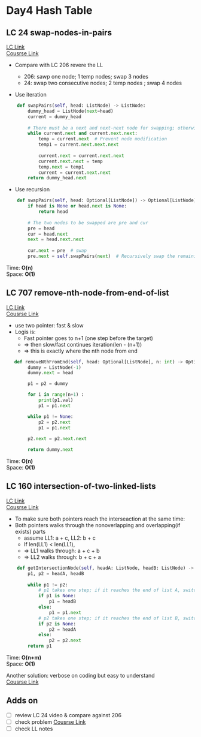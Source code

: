 # Day4 Hash Table

## LC 24 swap-nodes-in-pairs
[LC Link](https://leetcode.com/problems/swap-nodes-in-pairs/description/)   
[Cousrse Link](https://programmercarl.com/0024.%E4%B8%A4%E4%B8%A4%E4%BA%A4%E6%8D%A2%E9%93%BE%E8%A1%A8%E4%B8%AD%E7%9A%84%E8%8A%82%E7%82%B9.html)

- Compare with LC 206 revere the LL
    - 206: sawp one node; 1 temp nodes; swap 3 nodes
    - 24: swap two consecutive nodes; 2 temp nodes ; swap 4 nodes


- Use iteration
```python
    def swapPairs(self, head: ListNode) -> ListNode:
        dummy_head = ListNode(next=head)
        current = dummy_head
        
        # There must be a next and next-next node for swapping; otherwise, the swapping is complete.
        while current.next and current.next.next:
            temp = current.next  # Prevent node modification
            temp1 = current.next.next.next
            
            current.next = current.next.next
            current.next.next = temp
            temp.next = temp1
            current = current.next.next
        return dummy_head.next

```

- Use recursion 
```python
    def swapPairs(self, head: Optional[ListNode]) -> Optional[ListNode]:
        if head is None or head.next is None:
            return head
    
        # The two nodes to be swapped are pre and cur
        pre = head
        cur = head.next
        next = head.next.next
        
        cur.next = pre  # swap
        pre.next = self.swapPairs(next)  # Recursively swap the remaining list starting from next

```
Time: **O(n)**   
Space: **O(1)**


## LC 707 remove-nth-node-from-end-of-list
[LC Link](https://leetcode.com/problems/remove-nth-node-from-end-of-list/description/)   
[Cousrse Link](https://programmercarl.com/0019.%E5%88%A0%E9%99%A4%E9%93%BE%E8%A1%A8%E7%9A%84%E5%80%92%E6%95%B0%E7%AC%ACN%E4%B8%AA%E8%8A%82%E7%82%B9.html#%E7%AE%97%E6%B3%95%E5%85%AC%E5%BC%80%E8%AF%BE)  
- use two pointer: fast & slow
- Logis is:
    - Fast pointer goes to n+1 (one step before the target)
    - => then slow/fast continues iteration(len - (n+1))
    - => this is exactly where the nth node from end

```python
   def removeNthFromEnd(self, head: Optional[ListNode], n: int) -> Optional[ListNode]:        
        dummy = ListNode(-1)
        dummy.next = head

        p1 = p2 = dummy

        for i in range(n+1) :
            print(p1.val)
            p1 = p1.next

        while p1 != None:
            p2 = p2.next
            p1 = p1.next
        
        p2.next = p2.next.next

        return dummy.next
```
Time: **O(n)**   
Space: **O(1)**


## LC 160 intersection-of-two-linked-lists
[LC Link](https://leetcode.com/problems/intersection-of-two-linked-lists/description/)   
[Cousrse Link](https://labuladong.online/algo/essential-technique/linked-list-skills-summary/)  

- To make sure both pointers reach the interseaction at the same time:
- Both pointers walks through the nonoverlapping and overlapping(if exists) parts
    - assume LL1: a + c,  LL2: b + c
    - If len(LL1) < len(LL1),
    - => LL1 walks through: a + c + b
    - => LL2 walks through: b + c + a
```python
    def getIntersectionNode(self, headA: ListNode, headB: ListNode) -> ListNode:
        p1, p2 = headA, headB
    
        while p1 != p2:
            # p1 takes one step; if it reaches the end of list A, switch to list B
            if p1 is None:
                p1 = headB
            else:
                p1 = p1.next
            # p2 takes one step; if it reaches the end of list B, switch to list A
            if p2 is None:
                p2 = headA
            else:
                p2 = p2.next
        return p1

```
Time: **O(n+m)**   
Space: **O(1)**

Another solution: verbose on coding but easy to understand   
[Cousrse Link](https://programmercarl.com/%E9%9D%A2%E8%AF%95%E9%A2%9802.07.%E9%93%BE%E8%A1%A8%E7%9B%B8%E4%BA%A4.html#%E5%85%B6%E4%BB%96%E8%AF%AD%E8%A8%80%E7%89%88%E6%9C%AC)  


## Adds on
- [ ] review LC 24 video & compare against 206
- [ ] check problem [Cousrse Link](https://programmercarl.com/0142.%E7%8E%AF%E5%BD%A2%E9%93%BE%E8%A1%A8II.html)
- [ ] check LL notes
